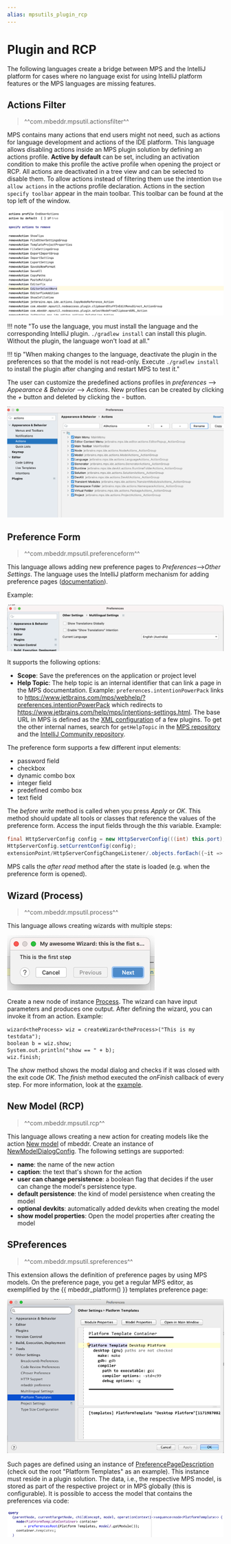 ```yaml
---
alias: mpsutils_plugin_rcp
---
```


# Plugin and RCP

The following languages create a bridge between MPS and the IntelliJ platform for cases where no language exist
for using IntelliJ platform features or the MPS languages are missing features.

## Actions Filter

> ^^com.mbeddr.mpsutil.actionsfilter^^

MPS contains many actions that end users might not need, such as actions for language development and actions of the IDE platform. This language allows disabling
actions inside an MPS plugin solution by defining an actions profile. **Active by default** can
be set, including an activation condition to make this profile the active profile when opening the project or RCP. All actions are deactivated in a tree view and can be selected to disable them. To allow actions instead of filtering them use the intention `Use allow actions` in the
actions profile declaration. Actions in the section `specify toolbar` appear in the main toolbar. This toolbar
can be found at the top left of the window.

![example: actions filter](images/actionsfilter_example.png)

!!! note "To use the language, you must install the language and the corresponding IntelliJ plugin. `./gradlew install` can install this plugin. Without the plugin, the language won't load at all."

!!! tip "When making changes to the language, deactivate the plugin in the preferences so that the model is not read-only. Execute `./gradlew install` to install the plugin after changing and restart MPS to test it."

The user can customize the predefined actions profiles in *preferences* --> *Appearance & Behavior* --> *Actions*. New profiles can be created by clicking the *+* button and deleted by clicking the *-* button.

![actions filter preferences](images/actionsfilter_preferences.png)

## Preference Form

> ^^com.mbeddr.mpsutil.preferenceform^^

This language allows adding new preference pages to *Preferences*-->*Other Settings*. The language uses the IntelliJ platform
mechanism for adding preference pages ([documentation](https://plugins.jetbrains.com/docs/intellij/settings-guide.html)).

Example:

![example: preference form](images/preferenceform_example.png)

It supports the following options:

- **Scope**: Save the preferences on the application or project level
- **Help Topic**: The help topic is an internal identifier that can link a page in the MPS documentation.
  Example: `preferences.intentionPowerPack` links to https://www.jetbrains.com/mps/webhelp/?preferences.intentionPowerPack which redirects to https://www.jetbrains.com/help/mps/intentions-settings.html. The base URL in MPS is defined as the [XML configuration](https://github.com/JetBrains/MPS/search?q=webhelp-url) of a few plugins. To get the other internal names, search for `getHelpTopic` in the [MPS repository](https://github.com/JetBrains/MPS/search?q=getHelpTopic) and the [IntelliJ Community repository](https://github.com/JetBrains/intellij-community/search?q=getHelpTopic).

The preference form supports a few different input elements:

- password field
- checkbox
- dynamic combo box
- integer field
- predefined combo box
- text field

The *before write* method is called when you press *Apply* or *OK*. This method should update all tools or classes
that reference the values of the preference form. Access the input fields through the *this* variable. Example:

```java
final HttpServerConfig config = new HttpServerConfig(((int) this.port), this.enabled); 
HttpServerConfig.setCurrentConfig(config); 
extensionPoint/HttpServerConfigChangeListener/.objects.forEach({~it => it.serverChanged(config); });
```

MPS calls the *after read* method after the state is loaded (e.g. when the preference form is opened).

## Wizard (Process)

> ^^com.mbeddr.mpsutil.process^^

This language allows creating wizards with multiple steps:

![example: single step of a custom wizard](images/wizard_step_example.png)

Create a new node of instance [Process](http://127.0.0.1:63320/node?ref=r%3A2ffefd76-4fe0-43c2-9fbd-203c67a47b34%28com.mbeddr.mpsutil.process.structure%29%2F4724180912012603068). The wizard can have input parameters and produces one output. After defining
the wizard, you can invoke it from an action. Example:

```
wizard<theProcess> wiz = createWizard<theProcess>("This is my testdata");
boolean b = wiz.show;
System.out.println("show == " + b);
wiz.finish;
```

The *show* method shows the modal dialog and checks if it was closed with the exit code *OK*. The *finish* method
executed the *onFinish* callback of every step. For more information, look at the [example](http://127.0.0.1:63320/node?ref=r%3A9aef0d3c-87c9-4ce3-ad67-def9817c1ab4%28com.mbeddr.mpsutil.process.sandbox.plugin%29%2F4724180912013515813).


## New Model (RCP)

> ^^com.mbeddr.mpsutil.rcp^^

This language allows creating a new action for creating models like the action [New model](http://127.0.0.1:63320/node?ref=r%3A0a882e21-5553-485b-8777-3b0ace5a0d84%28com.mbeddr.core.base.pluginSolution.plugin%29%2F1268036453389576693) of mbeddr.
Create an instance of [NewModelDialogConfig](http://127.0.0.1:63320/node?ref=r%3A3f408a86-cd9f-4c3c-80d9-d614915b49c9%28com.mbeddr.mpsutil.rcp.structure%29%2F8503127430094868034). The following settings are supported:

- **name**: the name of the new action
- **caption**: the text that's shown for the action
- **user can change persistence**: a boolean flag that decides if the user can change the model's persistence type.
- **default persistence**: the kind of model persistence when creating the model
- **optional devkits**: automatically added devkits when creating the model
- **show model properties**: Open the model properties after creating the model

## SPreferences

> ^^com.mbeddr.mpsutil.spreferences^^

This extension allows the definition of preference pages by using MPS models. On the preference page, you get a regular MPS editor, as exemplified by the {{ mbeddr_platform() }} templates preference page:

![example: spreferences](images/spreference_example.png)

Such pages are defined using an instance of [PreferencePageDescription](http://127.0.0.1:63320/node?ref=c3bfea76-7bba-4f0e-b5a2-ff4e7a8d7cf1%2Fr%3A8d0fa52a-32d1-4359-892e-669a9b66600c%28com.mbeddr.mpsutil.spreferences%2Fcom.mbeddr.mpsutil.spreferences.structure%29%2F6547806146467473938) (check out the root "Platform Templates" as an example). This instance must reside in a plugin solution. The data, i.e., the respective MPS model, is stored as part of the respective project or in MPS globally (this is configurable). It is possible to access the model that contains the preferences via code:

![spreferences: query](images/spreferences_query.png)